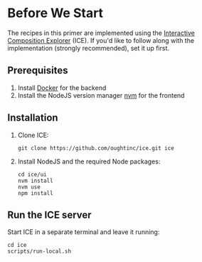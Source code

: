 # Before We Start

The recipes in this primer are implemented using the [Interactive Composition Explorer](https://github.com/oughtinc/ice) (ICE). If you'd like to follow along with the implementation (strongly recommended), set it up first.

## Prerequisites

1. Install [Docker](https://www.docker.com/products/docker-desktop/) for the backend
2. Install the NodeJS version manager [nvm](https://github.com/nvm-sh/nvm) for the frontend

## Installation

1.  Clone ICE:

    ```shell
    git clone https://github.com/oughtinc/ice.git ice
    ```
2.  Install NodeJS and the required Node packages:

    ```shell
    cd ice/ui
    nvm install
    nvm use
    npm install
    ```

## Run the ICE server

Start ICE in a separate terminal and leave it running:&#x20;

```shell
cd ice
scripts/run-local.sh
```

